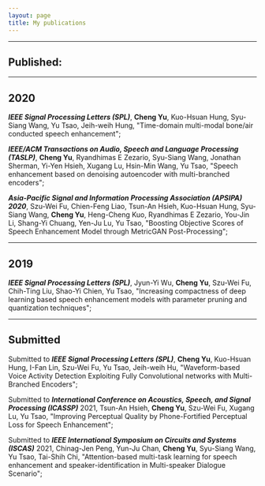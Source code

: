 ```yaml
---
layout: page
title: My publications
---
```


---
Published:
---

---
2020
---

**_IEEE Signal Processing Letters (SPL)_**, **Cheng Yu**, Kuo-Hsuan Hung, Syu-Siang Wang, Yu Tsao, Jeih-weih Hung, "Time-domain multi-modal bone/air conducted speech enhancement";

**_IEEE/ACM Transactions on Audio, Speech and Language Processing (TASLP)_**, **Cheng Yu**, Ryandhimas E Zezario, Syu-Siang Wang, Jonathan Sherman, Yi-Yen Hsieh, Xugang Lu, Hsin-Min Wang, Yu Tsao, "Speech enhancement based on denoising autoencoder with multi-branched encoders"; 

**_Asia-Pacific Signal and Information Processing Association (APSIPA) 2020_**, Szu-Wei Fu, Chien-Feng Liao, Tsun-An Hsieh, Kuo-Hsuan Hung, Syu-Siang Wang, **Cheng Yu**, Heng-Cheng Kuo, Ryandhimas E Zezario, You-Jin Li, Shang-Yi Chuang, Yen-Ju Lu, Yu Tsao, "Boosting Objective Scores of Speech Enhancement Model through MetricGAN Post-Processing"; 

---
2019
---

**_IEEE Signal Processing Letters (SPL)_**, Jyun-Yi Wu, **Cheng Yu**, Szu-Wei Fu, Chih-Ting Liu, Shao-Yi Chien, Yu Tsao, "Increasing compactness of deep learning based speech enhancement models with parameter pruning and quantization techniques"; 

---
Submitted
---

Submitted to **_IEEE Signal Processing Letters (SPL)_**, **Cheng Yu**, Kuo-Hsuan Hung, I-Fan Lin, Szu-Wei Fu, Yu Tsao, Jeih-weih Hu, "Waveform-based Voice Activity Detection Exploiting Fully Convolutional networks with Multi-Branched Encoders"; 

Submitted to **_International Conference on Acoustics, Speech, and Signal Processing (ICASSP)_** 2021, Tsun-An Hsieh, **Cheng Yu**, Szu-Wei Fu, Xugang Lu, Yu Tsao, "Improving Perceptual Quality by Phone-Fortified Perceptual Loss for Speech Enhancement"; 

Submitted to **_IEEE International Symposium on Circuits and Systems (ISCAS)_** 2021, Chinag-Jen Peng, Yun-Ju Chan, **Cheng Yu**, Syu-Siang Wang, Yu Tsao, Tai-Shih Chi, "Attention-based multi-task learning for speech enhancement and speaker-identification in Multi-speaker Dialogue Scenario";
